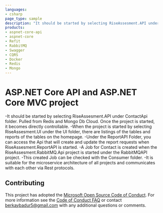 ```yaml
---
languages:
- csharp
page_type: sample
description: "It should be started by selecting RiseAssesment.API under ContactApi folder. Pulled from Redis and Mongo Db Cloud. Once the project is started, it becomes directly controllable."
products:
- aspnet-core-api
- aspnet-core
- Refit
- RabbitMQ
- Swagger
- CQRS 
- Docker
- Redis
- Mongo
---
```


# ASP.NET Core API and ASP.NET Core MVC project
-It should be started by selecting RiseAssesment.API under ContactApi folder. Pulled from Redis and Mongo Db Cloud. Once the project is started, it becomes directly controllable.
-When the project is started by selecting RiseAssesment.UI under the UI folder, there are listings of the tables and reports of the tables on the homepage.
-Under the ReportAPI Folder, you can access the Api that will create and update the report requests when RiseAssesment.ReportAPI is started.
-A Job for Contact is created when the RiseAssesment.RabbitMQ.Api project is started under the RabbitMQAPI project.
-This created Job can be checked with the Consumer folder.
-It is suitable for the microservice architecture of all projects and communicates with each other via Rest protocols.
## Contributing

This project has adopted the [Microsoft Open Source Code of Conduct](https://opensource.microsoft.com/codeofconduct/). For more information see the [Code of Conduct FAQ](https://opensource.microsoft.com/codeofconduct/faq/) or contact [berkaybadur5@gmail.com](mailto:berkaybadur5@gmail.com) with any additional questions or comments.
